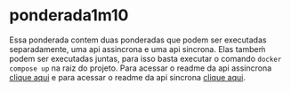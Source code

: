 # ponderada1m10

Essa ponderada contem duas ponderadas que podem ser executadas separadamente, uma api assincrona e uma api sincrona. Elas tambeḿ podem ser executadas juntas, para isso basta executar o comando `docker compose up` na raiz do projeto. Para acessar o readme da api assincrona [clique aqui](./asynchronousApi/README.md) e para acessar o readme da api sincrona [clique aqui](./syncronousApi/README.md).
